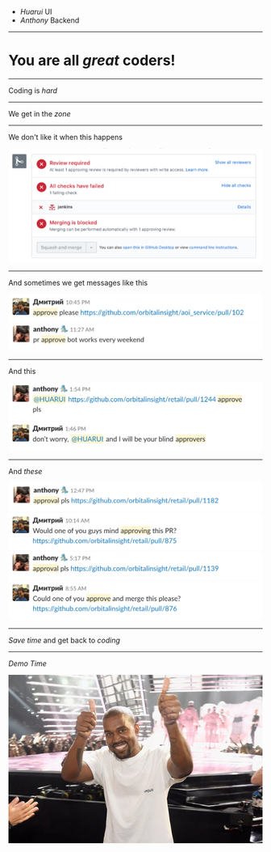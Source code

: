 -   _Huarui_ UI
-   _Anthony_ Backend

---

# You are all _great_ coders!

---

Coding is _hard_

---

We get in the _zone_

---

We don't like it when this happens

![alt text](./images/pr_blocked.png)

---

And sometimes we get messages like this

![alt text](./images/dmitriy1.png)
![alt text](./images/anthony_response.png)

---

And this

![alt text](./images/anthony1.png)
![alt text](./images/dmitriy_response.png)

---

And _these_

![alt text](./images/anthony2.png)
![alt text](./images/dmitriy2.png)
![alt text](./images/anthony3.png)
![alt text](./images/dmitriy3.png)

---

_Save time_ and get back to _coding_

---

_Demo Time_

![alt text](./images/thumbsup9.jpg)
